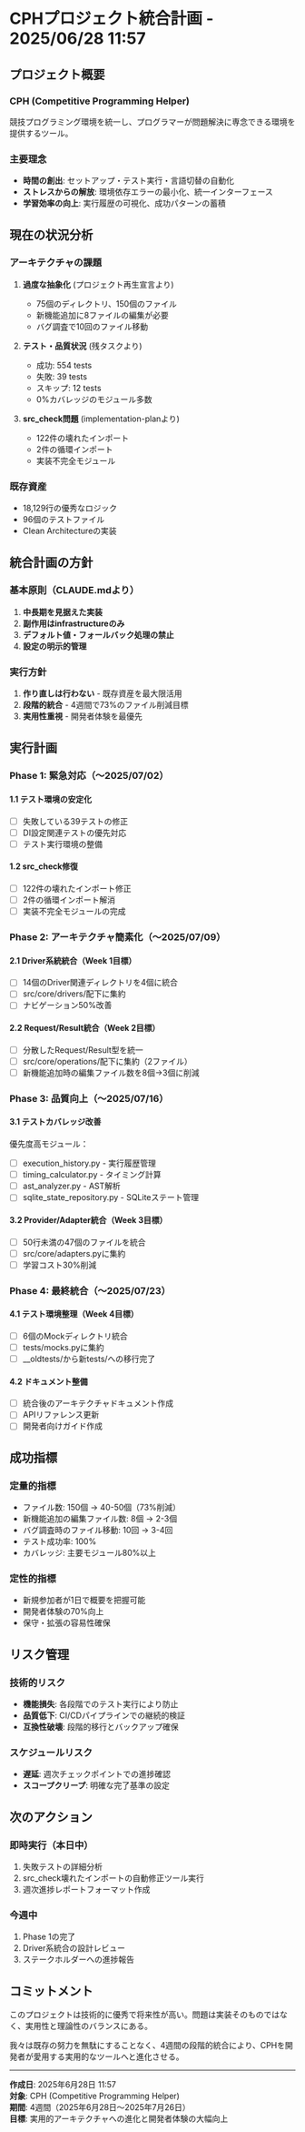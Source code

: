 # CPHプロジェクト統合計画 - 2025/06/28 11:57

## プロジェクト概要

### CPH (Competitive Programming Helper)
競技プログラミング環境を統一し、プログラマーが問題解決に専念できる環境を提供するツール。

### 主要理念
- **時間の創出**: セットアップ・テスト実行・言語切替の自動化
- **ストレスからの解放**: 環境依存エラーの最小化、統一インターフェース
- **学習効率の向上**: 実行履歴の可視化、成功パターンの蓄積

## 現在の状況分析

### アーキテクチャの課題
1. **過度な抽象化** (プロジェクト再生宣言より)
   - 75個のディレクトリ、150個のファイル
   - 新機能追加に8ファイルの編集が必要
   - バグ調査で10回のファイル移動

2. **テスト・品質状況** (残タスクより)
   - 成功: 554 tests
   - 失敗: 39 tests  
   - スキップ: 12 tests
   - 0%カバレッジのモジュール多数

3. **src_check問題** (implementation-planより)
   - 122件の壊れたインポート
   - 2件の循環インポート
   - 実装不完全モジュール

### 既存資産
- 18,129行の優秀なロジック
- 96個のテストファイル
- Clean Architectureの実装

## 統合計画の方針

### 基本原則（CLAUDE.mdより）
1. **中長期を見据えた実装**
2. **副作用はinfrastructureのみ**
3. **デフォルト値・フォールバック処理の禁止**
4. **設定の明示的管理**

### 実行方針
1. **作り直しは行わない** - 既存資産を最大限活用
2. **段階的統合** - 4週間で73%のファイル削減目標
3. **実用性重視** - 開発者体験を最優先

## 実行計画

### Phase 1: 緊急対応（〜2025/07/02）

#### 1.1 テスト環境の安定化
- [ ] 失敗している39テストの修正
- [ ] DI設定関連テストの優先対応
- [ ] テスト実行環境の整備

#### 1.2 src_check修復
- [ ] 122件の壊れたインポート修正
- [ ] 2件の循環インポート解消
- [ ] 実装不完全モジュールの完成

### Phase 2: アーキテクチャ簡素化（〜2025/07/09）

#### 2.1 Driver系統統合（Week 1目標）
- [ ] 14個のDriver関連ディレクトリを4個に統合
- [ ] src/core/drivers/配下に集約
- [ ] ナビゲーション50%改善

#### 2.2 Request/Result統合（Week 2目標）
- [ ] 分散したRequest/Result型を統一
- [ ] src/core/operations/配下に集約（2ファイル）
- [ ] 新機能追加時の編集ファイル数を8個→3個に削減

### Phase 3: 品質向上（〜2025/07/16）

#### 3.1 テストカバレッジ改善
優先度高モジュール：
- [ ] execution_history.py - 実行履歴管理
- [ ] timing_calculator.py - タイミング計算
- [ ] ast_analyzer.py - AST解析
- [ ] sqlite_state_repository.py - SQLiteステート管理

#### 3.2 Provider/Adapter統合（Week 3目標）
- [ ] 50行未満の47個のファイルを統合
- [ ] src/core/adapters.pyに集約
- [ ] 学習コスト30%削減

### Phase 4: 最終統合（〜2025/07/23）

#### 4.1 テスト環境整理（Week 4目標）
- [ ] 6個のMockディレクトリ統合
- [ ] tests/mocks.pyに集約
- [ ] __oldtests/から新tests/への移行完了

#### 4.2 ドキュメント整備
- [ ] 統合後のアーキテクチャドキュメント作成
- [ ] APIリファレンス更新
- [ ] 開発者向けガイド作成

## 成功指標

### 定量的指標
- ファイル数: 150個 → 40-50個（73%削減）
- 新機能追加の編集ファイル数: 8個 → 2-3個
- バグ調査時のファイル移動: 10回 → 3-4回
- テスト成功率: 100%
- カバレッジ: 主要モジュール80%以上

### 定性的指標
- 新規参加者が1日で概要を把握可能
- 開発者体験の70%向上
- 保守・拡張の容易性確保

## リスク管理

### 技術的リスク
- **機能損失**: 各段階でのテスト実行により防止
- **品質低下**: CI/CDパイプラインでの継続的検証
- **互換性破壊**: 段階的移行とバックアップ確保

### スケジュールリスク
- **遅延**: 週次チェックポイントでの進捗確認
- **スコープクリープ**: 明確な完了基準の設定

## 次のアクション

### 即時実行（本日中）
1. 失敗テストの詳細分析
2. src_check壊れたインポートの自動修正ツール実行
3. 週次進捗レポートフォーマット作成

### 今週中
1. Phase 1の完了
2. Driver系統合の設計レビュー
3. ステークホルダーへの進捗報告

## コミットメント

このプロジェクトは技術的に優秀で将来性が高い。問題は実装そのものではなく、実用性と理論性のバランスにある。

我々は既存の努力を無駄にすることなく、4週間の段階的統合により、CPHを開発者が愛用する実用的なツールへと進化させる。

---

**作成日**: 2025年6月28日 11:57  
**対象**: CPH (Competitive Programming Helper)  
**期間**: 4週間（2025年6月28日〜2025年7月26日）  
**目標**: 実用的アーキテクチャへの進化と開発者体験の大幅向上